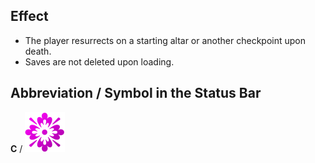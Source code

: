 ## Effect

- The player resurrects on a starting altar or another checkpoint upon death.
- Saves are not deleted upon loading.

## Abbreviation / Symbol in the Status Bar

**C** / ![Casual mode](/uploads/Casual%20Mode/casual-mode.png)
